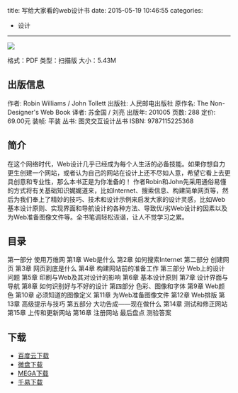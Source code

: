 title: 写给大家看的web设计书
date: 2015-05-19 10:46:55
categories:
  - 设计
---

![](http://img3.douban.com/lpic/s4347391.jpg)

格式：PDF
类型：扫描版
大小：5.43M

<!--more-->

## 出版信息 ##

作者: Robin Williams / John Tollett 
出版社: 人民邮电出版社
原作名: The Non-Designer's Web Book
译者: 苏金国 / 刘亮 
出版年: 201005
页数: 288
定价: 69.00元
装帧: 平装
丛书: 图灵交互设计丛书
ISBN: 9787115225368

## 简介 ##

在这个网络时代，Web设计几乎已经成为每个人生活的必备技能。如果你想自力更生创建一个网站，或者认为自己的网站在设计上还不尽如人意，希望它看上去更具创意和专业性，那么本书正是为你准备的！
作者Robin和John先采用通俗易懂的方式将有关基础知识娓娓道来，比如Internet、搜索信息、构建简单网页等，然后为我们奉上了精妙的技巧、技术和设计示例来启发大家的设计灵感，比如Web基本设计原则、实现界面和导航设计的各种方法、导致优/劣Web设计的因素以及为Web准备图像文件等。全书笔调轻松诙谐，让人不觉学习之累。

## 目录 ##

第一部分 使用万维网
第1章 Web是什么
第2章 如何搜索Internet
第二部分 创建网页
第3章 网页到底是什么
第4章 构建网站前的准备工作
第三部分 Web上的设计问题
第5章 印刷与Web及其对设计的影响
第6章 基本设计原则
第7章 设计界面与导航
第8章 如何识别好与不好的设计
第四部分 色彩、图像和字体
第9章 Web颜色
第10章 必须知道的图像定义
第11章 为Web准备图像文件
第12章 Web排版
第13章 高级提示与技巧
第五部分 大功告成——现在做什么
第14章 测试和修正网站
第15章 上传和更新网站
第16章 注册网站
最后盘点
测验答案

## 下载 ##

+ [百度云下载](http://pan.baidu.com/s/1i3tgDYt)
+ [微盘下载](http://vdisk.weibo.com/s/aADaW4YREXAEz)
+ [MEGA下载](https://mega.co.nz/#!uZFh3KJZ!u7KVuzap1pyJjgFaCwTeRu8dMo5zNwrdvuugBB9_m8M)
+ [千易下载](http://1000eb.com/1ggip)
